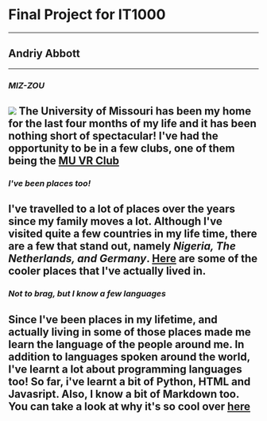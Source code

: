 # Final Project for IT1000
---
## **Andriy Abbott**
---
### ***MIZ-ZOU***
![](https://upload.wikimedia.org/wikipedia/commons/a/af/Jesse_Hall_and_Columns.jpg)
The University of Missouri has been my home for the last four months of my life and it has been nothing short of spectacular!
I've had the opportunity to be in a few clubs, one of them being the [MU VR Club](https://missouri.campuslabs.com/engage/organization/university-of-missouri-virtual-reality)
---
### ***I've been places too!***
I've travelled to a lot of places over the years since my family moves a lot. Although I've visited quite a few countries in my life time, there are a few that stand out, namely ***Nigeria, The Netherlands, and Germany***. [Here](https://github.com/andriyabbott/Final-Project-IT1000/blob/master/Places-before-Mizzou.md) are some of the cooler places that I've actually lived in.
---
### ***Not to brag, but I know a few languages***
Since I've been places in my lifetime, and actually living in some of those places made me learn the language of the people around me. In addition to languages spoken around the world, I've learnt a lot about programming languages too! So far, i've learnt a bit of Python, HTML and Javasript. Also, I know a bit of Markdown too. You can take a look at why it's so cool over [here](https://github.com/andriyabbott/Final-Project-IT1000/blob/master/MarkDown.md)
---
